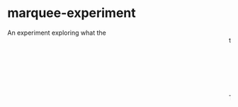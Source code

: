 # marquee-experiment
An experiment exploring what the <marquee> tag.

The primary objective of this project is to explore how the <marquee> tag can be used to build a carousel. Secondarily, the project seeks explore what accessibility features <marquee> lacks, and see if said features can be included using ARIA attributes.

Constraints:
Javascript will not be used to alter the <marquee> tag. All effects and functionality must be created via CSS or native HTML attributes.

Reference Docs:
https://developer.mozilla.org/en-US/docs/Web/HTML/Element/marquee
https://developer.mozilla.org/en-US/docs/Web/Accessibility/ARIA/Roles/marquee_role
